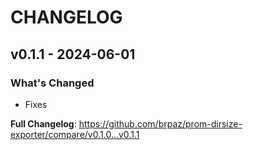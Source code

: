 # CHANGELOG

## v0.1.1 - 2024-06-01

### What's Changed

* Fixes

**Full Changelog**: https://github.com/brpaz/prom-dirsize-exporter/compare/v0.1.0...v0.1.1
